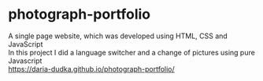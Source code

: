 # photograph-portfolio
A single page website, which was developed using HTML, CSS and JavaScript<br>
In this project I did a language switcher and a change of pictures using pure Javascript<br>
https://daria-dudka.github.io/photograph-portfolio/


